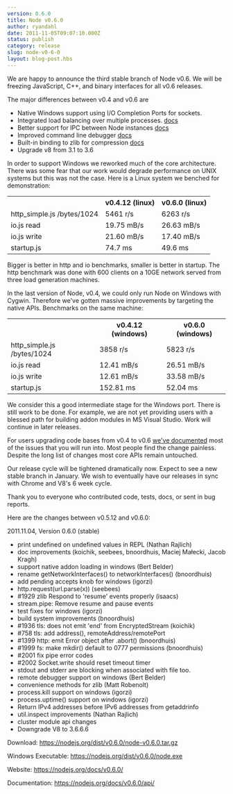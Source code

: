 ```yaml
---
version: 0.6.0
title: Node v0.6.0
author: ryandahl
date: 2011-11-05T09:07:10.000Z
status: publish
category: release
slug: node-v0-6-0
layout: blog-post.hbs
---
```


We are happy to announce the third stable branch of Node v0.6. We will be freezing JavaScript, C++, and binary interfaces for all v0.6 releases.

The major differences between v0.4 and v0.6 are
<ul>
<li>Native Windows support using I/O Completion Ports for sockets.</li>
<li>Integrated load balancing over multiple processes. <a href="https://nodejs.org/docs/v0.6.0/api/cluster.html">docs</a></li>
<li>Better support for IPC between Node instances <a href="https://nodejs.org/docs/v0.6.0/api/child_processes.html#child_process.fork">docs</a></li>
<li>Improved command line debugger <a href="https://nodejs.org/docs/v0.6.0/api/debugger.html">docs</a></li>
<li>Built-in binding to zlib for compression <a href="https://nodejs.org/docs/v0.6.0/api/zlib.html">docs</a></li>
<li>Upgrade v8 from 3.1 to 3.6</li></ul>

In order to support Windows we reworked much of the core architecture. There was some fear that our work would degrade performance on UNIX systems but this was not the case. Here is a Linux system we benched for demonstration:

<table><tr> <th></th> <th>v0.4.12 (linux)</th><th>v0.6.0 (linux)</th></tr>
<tr> <td>http_simple.js /bytes/1024</td> <td>5461 r/s</td> <td>6263 r/s</td> </tr>
<tr> <td>io.js read </td> <td>19.75 mB/s</td> <td>26.63 mB/s</td> </tr>
<tr> <td>io.js write </td> <td>21.60 mB/s</td> <td>17.40 mB/s</td> </tr>
<tr> <td>startup.js </td> <td>74.7 ms</td> <td>49.6 ms</td> </tr></table>

Bigger is better in http and io benchmarks, smaller is better in startup. The http benchmark was done with 600 clients on a 10GE network served from three load generation machines.

In the last version of Node, v0.4, we could only run Node on Windows with Cygwin. Therefore we've gotten massive improvements by targeting the native APIs. Benchmarks on the same machine:

<table><tr><th></th><th>v0.4.12 (windows)</th><th>v0.6.0 (windows)</th></tr>
<tr> <td>http_simple.js /bytes/1024</td> <td>3858 r/s</td> <td>5823 r/s</td> </tr>
<tr> <td>io.js read </td> <td>12.41 mB/s</td> <td>26.51 mB/s</td> </tr>
<tr> <td>io.js write </td> <td>12.61 mB/s</td> <td>33.58 mB/s</td> </tr>
<tr> <td>startup.js </td> <td>152.81 ms</td> <td>52.04 ms</td> </tr></table>

We consider this a good intermediate stage for the Windows port. There is still work to be done. For example, we are not yet providing users with a blessed path for building addon modules in MS Visual Studio.  Work will continue in later releases.

For users upgrading code bases from v0.4 to v0.6 <a href="https://github.com/joyent/node/wiki/API-changes-between-v0.4-and-v0.6">we've documented</a> most of the issues that you will run into. Most people find the change painless. Despite the long list of changes most core APIs remain untouched. 

Our release cycle will be tightened dramatically now. Expect to see a new stable branch in January. We wish to eventually have our releases in sync with Chrome and V8's 6 week cycle.

Thank you to everyone who contributed code, tests, docs, or sent in bug reports.

Here are the changes between v0.5.12 and v0.6.0:

2011.11.04, Version 0.6.0 (stable)
<ul><li>print undefined on undefined values in REPL (Nathan Rajlich)</li>
<li>doc improvements (koichik, seebees, bnoordhuis, Maciej Małecki, Jacob Kragh)</li>
<li>support native addon loading in windows (Bert Belder)</li>
<li>rename getNetworkInterfaces() to networkInterfaces() (bnoordhuis)</li>
<li>add pending accepts knob for windows (igorzi)</li>
<li>http.request(url.parse(x)) (seebees)</li>
<li>#1929 zlib Respond to 'resume' events properly (isaacs)</li>
<li>stream.pipe: Remove resume and pause events</li>
<li>test fixes for windows (igorzi)</li>
<li>build system improvements (bnoordhuis)</li>
<li>#1936 tls: does not emit 'end' from EncryptedStream (koichik)</li>
<li>#758 tls: add address(), remoteAddress/remotePort</li>
<li>#1399 http: emit Error object after .abort() (bnoordhuis)</li>
<li>#1999 fs: make mkdir() default to 0777 permissions (bnoordhuis)</li>
<li>#2001 fix pipe error codes</li>
<li>#2002 Socket.write should reset timeout timer</li>
<li>stdout and stderr are blocking when associated with file too.</li>
<li>remote debugger support on windows (Bert Belder)</li>
<li>convenience methods for zlib (Matt Robenolt)</li>
<li>process.kill support on windows (igorzi)</li>
<li>process.uptime() support on windows (igorzi)</li>
<li>Return IPv4 addresses before IPv6 addresses from getaddrinfo</li>
<li>util.inspect improvements (Nathan Rajlich)</li>
<li>cluster module api changes</li>
<li>Downgrade V8 to 3.6.6.6</li></ul>

Download: <a href="https://nodejs.org/dist/v0.6.0/node-v0.6.0.tar.gz">https://nodejs.org/dist/v0.6.0/node-v0.6.0.tar.gz</a>

Windows Executable: <a href="https://nodejs.org/dist/v0.6.0/node.exe">https://nodejs.org/dist/v0.6.0/node.exe</a>

Website: <a href="https://nodejs.org/docs/v0.6.0/">https://nodejs.org/docs/v0.6.0/</a>

Documentation: <a href="https://nodejs.org/docs/v0.6.0/api/">https://nodejs.org/docs/v0.6.0/api/</a>
